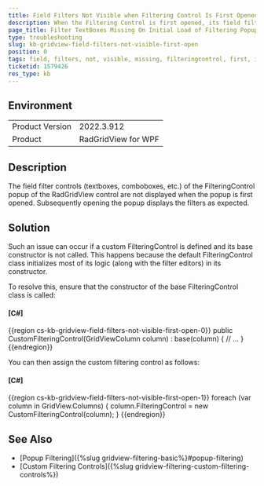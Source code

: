 ```yaml
---
title: Field Filters Not Visible when Filtering Control Is First Opened
description: When the Filtering Control is first opened, its field filters are not displayed.
page_title: Filter TextBoxes Missing On Initial Load of Filtering Popup
type: troubleshooting
slug: kb-gridview-field-filters-not-visible-first-open
position: 0
tags: field, filters, not, visible, missing, filteringcontrol, first, initial, opened, displayed, popup
ticketid: 1579426
res_type: kb
---
```


## Environment
<table>
    <tbody>
	    <tr>
	    	<td>Product Version</td>
	    	<td>2022.3.912</td>
	    </tr>
	    <tr>
	    	<td>Product</td>
	    	<td>RadGridView for WPF</td>
	    </tr>
    </tbody>
</table>

## Description

The field filter controls (textboxes, comboboxes, etc.) of the FilteringControl popup of the RadGridView control are not displayed when the popup is first opened. Subsequently opening the popup displays the filters as expected.

## Solution

Such an issue can occur if a custom FilteringControl is defined and its base constructor is not called. This happens because the default FilteringControl class initializes most of its logic (along with the filter editors) in its constructor.

To resolve this, ensure that the constructor of the base FilteringControl class is called:

#### __[C#]__
{{region cs-kb-gridview-field-filters-not-visible-first-open-0}}
	public CustomFilteringControl(GridViewColumn column) : base(column)
	{
		// ...
	}
{{endregion}}

You can then assign the custom filtering control as follows:

#### __[C#]__
{{region cs-kb-gridview-field-filters-not-visible-first-open-1}}
	foreach (var column in GridView.Columns)
	{
		column.FilteringControl = new CustomFilteringControl(column);
	}
{{endregion}}

## See Also
* [Popup Filtering]({%slug gridview-filtering-basic%}#popup-filtering)
* [Custom Filtering Controls]({%slug gridview-filtering-custom-filtering-controls%})
